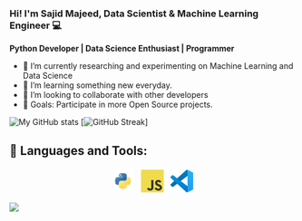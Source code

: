 
### Hi! I'm Sajid Majeed, Data Scientist & Machine Learning Engineer 💻
**Python Developer | Data Science Enthusiast | Programmer**

<!--
**SajidMajeed92/SajidMajeed92** is a ✨ _special_ ✨ repository because its `README.md` (this file) appears on your GitHub profile.

Here are some ideas to get you started:
-->
- 🔭  I’m currently researching and experimenting on Machine Learning and Data Science 
- 🌱 I’m learning something new everyday.
- 👯 I’m looking to collaborate with other developers
- 🙌 Goals: Participate in more Open Source projects.


![My GitHub stats](https://github-readme-stats.vercel.app/api?username=SajidMajeed92&theme=github_dark&show_icons=true) 
[![GitHub Streak](https://streak-stats.demolab.com/?user=SajidMajeed92&theme=dark)]

## 🧰 Languages and Tools:
<p align="center">
<img src="https://raw.githubusercontent.com/github/explore/80688e429a7d4ef2fca1e82350fe8e3517d3494d/topics/python/python.png" alt="Python" height="40" style="vertical-align:top; margin:4px">
<img src="https://raw.githubusercontent.com/github/explore/80688e429a7d4ef2fca1e82350fe8e3517d3494d/topics/javascript/javascript.png" alt="Javascript" height="40" style="vertical-align:top; margin:4px">
<img src="https://raw.githubusercontent.com/github/explore/80688e429a7d4ef2fca1e82350fe8e3517d3494d/topics/visual-studio-code/visual-studio-code.png" alt="VS Code" height="40" style="vertical-align:top; margin:4px">

</p>





 <img src="https://github-readme-stats.vercel.app/api/top-langs?username=zluvsand&layout=compact"/>
